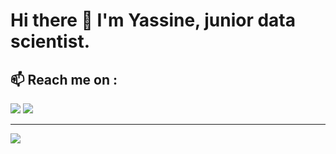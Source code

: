 # Hi there 👋 I'm Yassine, junior data scientist.

## 📫 Reach me on :  

[<img src="https://img.shields.io/badge/LinkedIn-0077B5?style=for-the-badge&logo=linkedin&logoColor=white"/>](https://www.linkedin.com/in/altimis/)
[<img src="https://img.shields.io/badge/Facebook-1877F2?style=for-the-badge&logo=facebook&logoColor=white"/>](https://www.facebook.com/yassineaitjeddi/) 


---

![](https://komarev.com/ghpvc/?username=Altimis)
